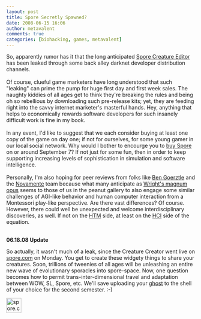 ```yaml
---
layout: post
title: Spore Secretly Spawned?
date: 2008-06-15 16:06
author: metavalent
comments: true
categories: [biohacking, games, metavalent]
---
```

So, apparently rumor has it that the long anticipated <a href="http://www.squidoo.com/What-is-Spore">Spore Creature Editor</a> has been leaked through some back alley darknet developer distribution channels.<br /><br />Of course, clueful game marketers have long understood that such "leaking" can prime the pump for huge first day and first week sales. The naughty kiddies of all ages get to think they're breaking the rules and being oh so rebellious by downloading such pre-release kits; yet, they are feeding right into the savvy internet marketer's masterful hands. Hey, anything that helps to economically rewards software developers for such insanely difficult work is fine in my book.<br /><br />In any event, I'd like to suggest that we each consider buying at least one copy of the game on day one; if not for ourselves, for some young gamer in our local social network. Why would I bother to encourge you to <a href="http://www.gamespot.com/pc/strategy/spore/checkprices.html">buy Spore</a> on or around September 7? If not just for some fun, then in order to keep supporting increasing levels of sophistication in simulation and software intelligence.<br /><br />Personally, I'm also hoping for peer reviews from folks like <a href="http://www.goertzel.org/">Ben Goerztle</a> and the <a href="http://www.novamente.net/">Novamente</a> team because what many anticipate as <a href="http://www.ted.com/index.php/talks/view/id/146">Wright's magnum opus</a> seems to those of us in the peanut gallery to also engage some similar challenges of AGI-like behavior and human computer interaction from a Montessori play-like perspective. Are there vast differences? Of course. However, there could well be unexpected and welcome interdisciplinary discoveries, as well. If not on the <a href="http://wikidashboard.parc.com/wiki/Hierarchical_Temporal_Memory">HTM</a> side, at least on the <a href="http://wikidashboard.parc.com/wiki/Human-computer_interaction">HCI</a> side of the equation.<br /><br />

<strong>06.18.08 Update</strong>

So actually, it wasn't much of a leak, since the Creature Creator went live on <a href="http://spore.com/">spore.com</a> on Monday. You get to create these widgety things to share your creatures. Soon, trillions of tweenies of all ages will be unleashing an entire new wave of evolutionary sporacles into spore-space. Now, one question becomes how to permit trans-inter-dimensional travel and adaptation between WOW, SL, Spore, etc. We'll save uploading your <a href="http://en.wikipedia.org/wiki/Ghost_in_the_Shell">ghost</a> to the shell of your choice for the second semester. :-)

<div style="width:448px;background:transparent url('http://www.spore.com/static/war/images/content/widget/widget_back_complete.jpg') no-repeat top left;"><div><a href="http://www.spore.com"><img src="http://www.spore.com/css/blank.gif loading=”lazy” width="448" border="0" height="40" alt="spore.com" /></a></div></div>

